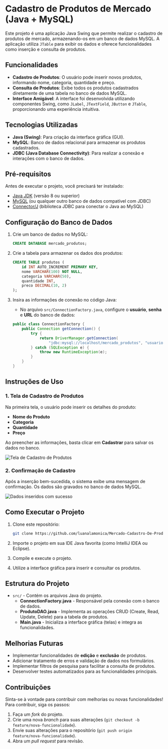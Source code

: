 # Cadastro de Produtos de Mercado (Java + MySQL)

Este projeto é uma aplicação Java Swing que permite realizar o cadastro de produtos de mercado, armazenando-os em um banco de dados MySQL. A aplicação utiliza `JTable` para exibir os dados e oferece funcionalidades como inserção e consulta de produtos.

## Funcionalidades

- **Cadastro de Produtos**: O usuário pode inserir novos produtos, informando nome, categoria, quantidade e preço.
- **Consulta de Produtos**: Exibe todos os produtos cadastrados diretamente de uma tabela no banco de dados MySQL.
- **Interface Amigável**: A interface foi desenvolvida utilizando componentes Swing, como `JLabel`, `JTextField`, `JButton` e `JTable`, proporcionando uma experiência intuitiva.

## Tecnologias Utilizadas

- **Java (Swing)**: Para criação da interface gráfica (GUI).
- **MySQL**: Banco de dados relacional para armazenar os produtos cadastrados.
- **JDBC (Java Database Connectivity)**: Para realizar a conexão e interações com o banco de dados.

## Pré-requisitos

Antes de executar o projeto, você precisará ter instalado:

- [Java JDK](https://www.oracle.com/java/technologies/javase-downloads.html) (versão 8 ou superior)
- [MySQL](https://www.mysql.com/downloads/) (ou qualquer outro banco de dados compatível com JDBC)
- [Connector/J](https://dev.mysql.com/downloads/connector/j/) (biblioteca JDBC para conectar o Java ao MySQL)

## Configuração do Banco de Dados

1. Crie um banco de dados no MySQL:
    ```sql
    CREATE DATABASE mercado_produtos;
    ```

2. Crie a tabela para armazenar os dados dos produtos:
    ```sql
    CREATE TABLE produtos (
        id INT AUTO_INCREMENT PRIMARY KEY,
        nome VARCHAR(100) NOT NULL,
        categoria VARCHAR(50),
        quantidade INT,
        preco DECIMAL(10, 2)
    );
    ```

3. Insira as informações de conexão no código Java:
    - No arquivo `src/ConnectionFactory.java`, configure o **usuário**, **senha** e **URL** do banco de dados:
    ```java
    public class ConnectionFactory {
        public Connection getConnection() {
            try {
                return DriverManager.getConnection(
                    "jdbc:mysql://localhost/mercado_produtos", "usuario", "senha");
            } catch (SQLException e) {
                throw new RuntimeException(e);
            }
        }
    }
    ```

## Instruções de Uso

### 1. Tela de Cadastro de Produtos

Na primeira tela, o usuário pode inserir os detalhes do produto:
- **Nome do Produto**
- **Categoria**
- **Quantidade**
- **Preço**

Ao preencher as informações, basta clicar em **Cadastrar** para salvar os dados no banco.

![Tela de Cadastro de Produtos](https://github.com/luanalamonica/Mercado-Cadastro-De-Produtos/blob/main/primeira%20tela.png?raw=true)

### 2. Confirmação de Cadastro

Após a inserção bem-sucedida, o sistema exibe uma mensagem de confirmação. Os dados são gravados no banco de dados MySQL.

![Dados inseridos com sucesso](https://github.com/luanalamonica/Mercado-Cadastro-De-Produtos/blob/main/segunda%20tela.png?raw=true)

## Como Executar o Projeto

1. Clone este repositório:
    ```bash
    git clone https://github.com/luanalamonica/Mercado-Cadastro-De-Produtos.git
    ```

2. Importe o projeto em sua IDE Java favorita (como IntelliJ IDEA ou Eclipse).

3. Compile e execute o projeto.

4. Utilize a interface gráfica para inserir e consultar os produtos.

## Estrutura do Projeto

- `src/` - Contém os arquivos Java do projeto.
  - **ConnectionFactory.java** - Responsável pela conexão com o banco de dados.
  - **ProdutoDAO.java** - Implementa as operações CRUD (Create, Read, Update, Delete) para a tabela de produtos.
  - **Main.java** - Inicializa a interface gráfica (telas) e integra as funcionalidades.
  
## Melhorias Futuras

- Implementar funcionalidades de **edição** e **exclusão** de produtos.
- Adicionar tratamento de erros e validação de dados nos formulários.
- Implementar filtros de pesquisa para facilitar a consulta de produtos.
- Desenvolver testes automatizados para as funcionalidades principais.

## Contribuições

Sinta-se à vontade para contribuir com melhorias ou novas funcionalidades! Para contribuir, siga os passos:

1. Faça um _fork_ do projeto.
2. Crie uma nova _branch_ para suas alterações (`git checkout -b feature/nova-funcionalidade`).
3. Envie suas alterações para o repositório (`git push origin feature/nova-funcionalidade`).
4. Abra um _pull request_ para revisão.
